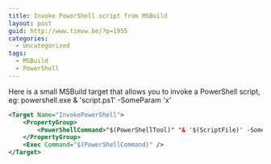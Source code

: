 ```yaml
---
title: Invoke PowerShell script from MSBuild
layout: post
guid: http://www.timvw.be/?p=1955
categories:
  - Uncategorized
tags:
  - MSBuild
  - PowerShell
---
```

Here is a small MSBuild target that allows you to invoke a PowerShell script, eg: powershell.exe & 'script.ps1' -SomeParam 'x'

```xml
<Target Name="InvokePowerShell">
	<PropertyGroup>
		<PowerShellCommand>"$(PowerShellTool)" "& '$(ScriptFile)' -SomeParam '$(SomeParam)' "</PowerShellCommand>
	</PropertyGroup>
	<Exec Command="$(PowerShellCommand)" />
</Target>
```
